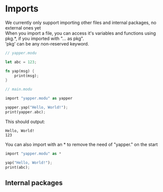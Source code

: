# Imports

We currently only support importing other files and internal packages, no external ones yet \
When you import a file, you can access it's variables and functions using pkg.*, if you imported with "... as pkg". \
'pkg' can be any non-reserved keyword.

```rust
// yapper.modu

let abc = 123;

fn yap(msg) {
    print(msg);
}

```

<span class="my-5" ></span>

```rust
// main.modu

import "yapper.modu" as yapper

yapper.yap("Hello, World!");
print(yapper.abc);
```

This should output:
```
Hello, World!
123
```

You can also import with an * to remove the need of "yapper." on the start
```rust
import "yapper.modu" as *

yap("Hello, World!");
print(abc);
```

## Internal packages
